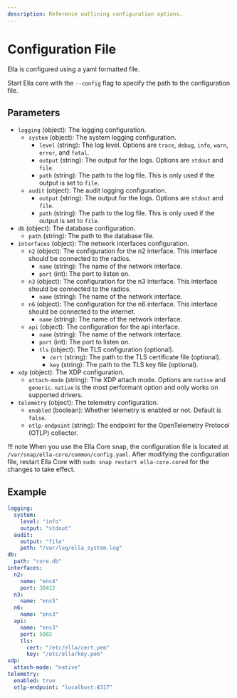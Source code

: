 ```yaml
---
description: Reference outlining configuration options.
---
```


# Configuration File

Ella is configured using a yaml formatted file.

Start Ella core with the `--config` flag to specify the path to the configuration file.

## Parameters

- `logging` (object): The logging configuration.
    - `system` (object): The system logging configuration.
        - `level` (string): The log level. Options are `trace`, `debug`, `info`, `warn`, `error`, and `fatal`.
        - `output` (string): The output for the logs. Options are `stdout` and `file`.
        - `path` (string): The path to the log file. This is only used if the output is set to `file`.
    - `audit` (object): The audit logging configuration.
        - `output` (string): The output for the logs. Options are `stdout` and `file`.
        - `path` (string): The path to the log file. This is only used if the output is set to `file`.
- `db` (object): The database configuration.
    - `path` (string): The path to the database file.
- `interfaces` (object): The network interfaces configuration.
    - `n2` (object): The configuration for the n2 interface. This interface should be connected to the radios.
        - `name` (string): The name of the network interface.
        - `port` (int): The port to listen on.
    - `n3` (object): The configuration for the n3 interface. This interface should be connected to the radios.
        - `name` (string): The name of the network interface.
    - `n6` (object): The configuration for the n6 interface. This interface should be connected to the internet.
        - `name` (string): The name of the network interface.
    - `api` (object): The configuration for the api interface.
        - `name` (string): The name of the network interface.
        - `port` (int): The port to listen on.
        - `tls` (object): The TLS configuration (optional).
            - `cert` (string): The path to the TLS certificate file (optional).
            - `key` (string): The path to the TLS key file (optional).
- `xdp` (object): The XDP configuration.
    - `attach-mode` (string): The XDP attach mode. Options are `native` and `generic`. `native` is the most performant option and only works on supported drivers.
- `telemetry` (object): The telemetry configuration.
    - `enabled` (boolean): Whether telemetry is enabled or not. Default is `false`.
    - `otlp-endpoint` (string): The endpoint for the OpenTelemetry Protocol (OTLP) collector.

!!! note
    When you use the Ella Core snap, the configuration file is located at `/var/snap/ella-core/common/config.yaml`. After modifying the configuration file, restart Ella Core with `sudo snap restart ella-core.cored` for the changes to take effect.

## Example

```yaml
logging:
  system:
    level: "info"
    output: "stdout"
  audit:
    output: "file"
    path: "/var/log/ella_system.log"
db:
  path: "core.db"
interfaces:
  n2:
    name: "ens4"
    port: 38412
  n3:
    name: "ens5"
  n6:
    name: "ens3"
  api:
    name: "ens3"
    port: 5002
    tls:
      cert: "/etc/ella/cert.pem"
      key: "/etc/ella/key.pem"
xdp:
  attach-mode: "native"
telemetry:
  enabled: true
  otlp-endpoint: "localhost:4317"
```
